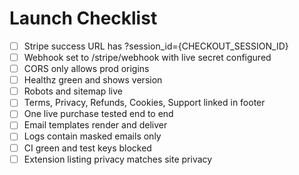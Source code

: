 # Launch Checklist

- [ ] Stripe success URL has ?session_id={CHECKOUT_SESSION_ID}
- [ ] Webhook set to /stripe/webhook with live secret configured
- [ ] CORS only allows prod origins
- [ ] Healthz green and shows version
- [ ] Robots and sitemap live
- [ ] Terms, Privacy, Refunds, Cookies, Support linked in footer
- [ ] One live purchase tested end to end
- [ ] Email templates render and deliver
- [ ] Logs contain masked emails only
- [ ] CI green and test keys blocked
- [ ] Extension listing privacy matches site privacy
